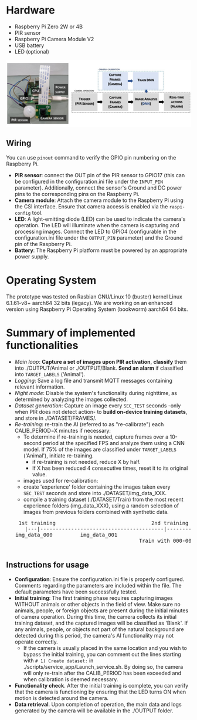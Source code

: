 # Hardware 

- Raspberry Pi Zero 2W or 4B
- PIR sensor
- Raspberry Pi Camera Module V2
- USB battery
- LED (optional)

![Hardware+software-image](hardware+software.jpg?raw=true "Title")
 
## Wiring

You can use ``pinout`` command to verify the GPIO pin numbering on the Raspberry Pi.

- **PIR sensor**: connect the OUT pin of the PIR sensor to GPIO17 (this can be configured in the configuration.ini file  under the ``INPUT_PIN`` parameter).
  Additionally, connect the sensor's Ground and DC power pins to the corresponding pins on the Raspberry Pi.
- **Camera module**: Attach the camera module to the Raspberry Pi using the CSI interface. Ensure that camera access is enabled via the ``raspi-config`` tool.
- **LED**: A light-emitting diode (LED) can be used to indicate the camera's operation. The LED will illuminate when the camera is capturing and processing images. 
    Connect the LED to GPIO4 (configurable in the configuration.ini file under the ``OUTPUT_PIN`` parameter) and the Ground pin of the Raspberry Pi.
- **Battery**: The Raspberry Pi platform must be powered by an appropriate power supply.

# Operating System

The prototype was tested on Rasbian GNU/Linux 10 (buster) kernel Linux 6.1.61-v8+ aarch64 32 bits (legacy).
We are working on an enhanced version using Raspberry Pi Operating System (bookworm) aarch64 64 bits.

# Summary of implemented functionalities

- *Main loop*: **Capture a set of images upon PIR activation**, **classify** them into ./OUTPUT/Animal or ./OUTPUT/Blank. **Send an alarm** if classified into  ``TARGET_LABELS`` ('Animal').
- *Logging*: Save a log file and transmit MQTT messages containing relevant information.
- *Night mode*: Disable the system's functionality during nighttime, as determined by analyzing the images collected.
- *Dataset generation*: Capture an image every ``SEC_TEST`` seconds -only when PIR does not detect action- to **build on-device training datasets**, and store in ./DATASET/FRAMES/.
- *Re-training*: re-train the AI (referred to as "re-calibrate") each CALIB_PERIOD=X minutes if necessary:
  - To determine if re-training is needed, capture frames over a 10-second period at the specified FPS and analyze them using a CNN model. If 75% of the
     images are classified under ``TARGET_LABELS`` ('Animal'), initiate re-training.
    - if re-training is not needed, reduce X by half. 
    - If X has been reduced 4 consecutive times, reset it to its original value.
  -  images used for re-calibration: 
    - create 'experience' folder containing the images taken every ``SEC_TEST`` seconds and store into ./DATASET/img_data_XXX.
    - compile a training dataset (./DATASET/Train) from the most recent experience folders (img_data_XXX),
         using a random selection of images from previous folders combined with synthetic data.

<pre>
    1st training                               2nd training                             3rd training                             4th training
      |---|----------------------------------------|----------------------------------------|----------------------------------------|----------------------------------------...
   img_data_000         img_data_001                             img_data_002                              img_data_003         
                                           Train with 000-001                       Train with 000-002                       Train with 000-003 

</pre>

## Instructions for usage

- **Configuration**: Ensure the configuration.ini file is properly configured. Comments regarding the parameters are included within the file. The default parameters have been successfully tested.
- **Initial training**: The first training phase requires capturing images WITHOUT animals or other objects in the field of view. Make sure no animals, 
   people, or foreign objects are present during the initial minutes of camera operation. During this time, the camera collects its initial training dataset, and the captured images will be 
   classified as 'Blank'. If any animals, people, or objects not part of the natural background are detected during this period, the camera's AI functionality may not operate correctly.
  - If the camera is usually placed in the same location and you wish to bypass the initial training, you can comment out the lines starting with ``# 1) Create dataset:`` in ./scripts/service_app/Launch_service.sh. 
    By doing so, the camera will only re-train after the CALIB_PERIOD has been exceeded and when calibration is deemed necessary.
- **Functionality check**. After the initial training is complete, you can verify that the camera is functioning by ensuring that the LED turns ON when motion is detected around the camera.
- **Data retrieval**. Upon completion of operation, the main data and logs generated by the camera will be available in the ./OUTPUT folder.

 
                                              
